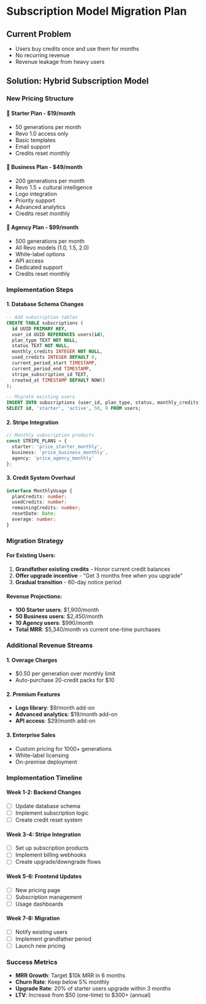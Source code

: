# Subscription Model Migration Plan

## Current Problem
- Users buy credits once and use them for months
- No recurring revenue
- Revenue leakage from heavy users

## Solution: Hybrid Subscription Model

### New Pricing Structure

#### 🥉 **Starter Plan - $19/month**
- 50 generations per month
- Revo 1.0 access only
- Basic templates
- Email support
- Credits reset monthly

#### 🥈 **Business Plan - $49/month** 
- 200 generations per month
- Revo 1.5 + cultural intelligence
- Logo integration
- Priority support
- Advanced analytics
- Credits reset monthly

#### 🥇 **Agency Plan - $99/month**
- 500 generations per month
- All Revo models (1.0, 1.5, 2.0)
- White-label options
- API access
- Dedicated support
- Credits reset monthly

### Implementation Steps

#### 1. Database Schema Changes
```sql
-- Add subscription tables
CREATE TABLE subscriptions (
  id UUID PRIMARY KEY,
  user_id UUID REFERENCES users(id),
  plan_type TEXT NOT NULL,
  status TEXT NOT NULL,
  monthly_credits INTEGER NOT NULL,
  used_credits INTEGER DEFAULT 0,
  current_period_start TIMESTAMP,
  current_period_end TIMESTAMP,
  stripe_subscription_id TEXT,
  created_at TIMESTAMP DEFAULT NOW()
);

-- Migrate existing users
INSERT INTO subscriptions (user_id, plan_type, status, monthly_credits, used_credits)
SELECT id, 'starter', 'active', 50, 0 FROM users;
```

#### 2. Stripe Integration
```typescript
// Monthly subscription products
const STRIPE_PLANS = {
  starter: 'price_starter_monthly',
  business: 'price_business_monthly', 
  agency: 'price_agency_monthly'
};
```

#### 3. Credit System Overhaul
```typescript
interface MonthlyUsage {
  planCredits: number;
  usedCredits: number;
  remainingCredits: number;
  resetDate: Date;
  overage: number;
}
```

### Migration Strategy

#### For Existing Users:
1. **Grandfather existing credits** - Honor current credit balances
2. **Offer upgrade incentive** - "Get 3 months free when you upgrade"
3. **Gradual transition** - 60-day notice period

#### Revenue Projections:
- **100 Starter users**: $1,900/month
- **50 Business users**: $2,450/month  
- **10 Agency users**: $990/month
- **Total MRR**: $5,340/month vs current one-time purchases

### Additional Revenue Streams

#### 1. Overage Charges
- $0.50 per generation over monthly limit
- Auto-purchase 20-credit packs for $10

#### 2. Premium Features
- **Logo library**: $9/month add-on
- **Advanced analytics**: $19/month add-on
- **API access**: $29/month add-on

#### 3. Enterprise Sales
- Custom pricing for 1000+ generations
- White-label licensing
- On-premise deployment

### Implementation Timeline

#### Week 1-2: Backend Changes
- [ ] Update database schema
- [ ] Implement subscription logic
- [ ] Create credit reset system

#### Week 3-4: Stripe Integration  
- [ ] Set up subscription products
- [ ] Implement billing webhooks
- [ ] Create upgrade/downgrade flows

#### Week 5-6: Frontend Updates
- [ ] New pricing page
- [ ] Subscription management
- [ ] Usage dashboards

#### Week 7-8: Migration
- [ ] Notify existing users
- [ ] Implement grandfather period
- [ ] Launch new pricing

### Success Metrics
- **MRR Growth**: Target $10k MRR in 6 months
- **Churn Rate**: Keep below 5% monthly
- **Upgrade Rate**: 20% of starter users upgrade within 3 months
- **LTV**: Increase from $50 (one-time) to $300+ (annual)